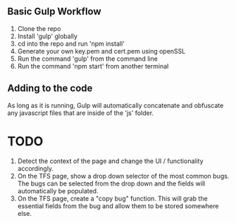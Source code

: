 ## Basic Gulp Workflow

1. Clone the repo
2. Install 'gulp' globally
3. cd into the repo and run 'npm install'
4. Generate your own key.pem and cert.pem using openSSL 
4. Run the command 'gulp' from the command line
5. Run the command 'npm start' from another terminal

## Adding to the code

As long as it is running, Gulp will automatically concatenate and obfuscate any javascript files that are inside of the 'js' folder.


# TODO

1. Detect the context of the page and change the UI / functionality
accordingly.
2. On the TFS page, show a drop down selector of the most common
bugs. The bugs can be selected from the drop down and the fields
will automatically be populated.
3. On the TFS page, create a "copy bug" function. This will grab
the essential fields from the bug and allow them to be stored
somewhere else.

